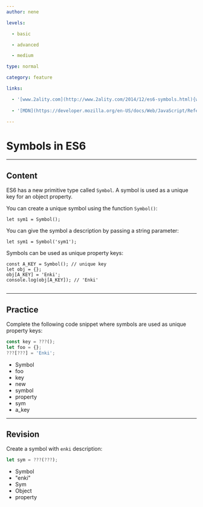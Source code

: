 ```yaml
---
author: nene

levels:

  - basic

  - advanced

  - medium

type: normal

category: feature

links:

  - '[www.2ality.com](http://www.2ality.com/2014/12/es6-symbols.html){website}'
  
  - '[MDN](https://developer.mozilla.org/en-US/docs/Web/JavaScript/Reference/Global_Objects/Symbol){website}'

---
```

# Symbols in ES6

---
## Content

ES6 has a new primitive type called `Symbol`. A symbol is used as a unique key for an object property.

You can create a unique symbol using the function `Symbol()`:
```
let sym1 = Symbol();

```

You can give the symbol a description by passing a string parameter:

```
let sym1 = Symbol('sym1');
```
Symbols can be used as unique property keys:

```
const A_KEY = Symbol(); // unique key
let obj = {};
obj[A_KEY] = 'Enki';
console.log(obj[A_KEY]); // 'Enki'
      
```

---
## Practice

Complete the following code snippet where symbols are used as unique property keys: 

```javascript
const key = ???(); 
let foo = {};
???[???] = 'Enki';
```
* Symbol
* foo
* key
* new
* symbol
* property
* sym
* a_key

---
## Revision

Create a symbol with `enki` description:
```javascript
let sym = ???(???);

```
* Symbol
* "enki"
* Sym
* Object
* property